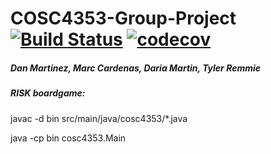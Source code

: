 
# COSC4353-Group-Project [![Build Status](https://travis-ci.org/Tylerremmie/COSC4353-Group-Project.svg?branch=master)](https://travis-ci.org/Tylerremmie/COSC4353-Group-Project) [![codecov](https://codecov.io/gh/Tylerremmie/COSC4353-Group-Project/branch/master/graph/badge.svg)](https://codecov.io/gh/Tylerremmie/COSC4353-Group-Project)


##### Dan Martinez, Marc Cardenas, Daria Martin, Tyler Remmie

##### RISK boardgame:

javac -d bin src/main/java/cosc4353/*.java

java -cp bin cosc4353.Main